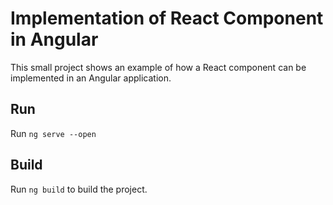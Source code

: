# Implementation of React Component in Angular 

This small project shows an example of how a React component can be implemented in an Angular application.

## Run

Run `ng serve --open`

## Build

Run `ng build` to build the project.
